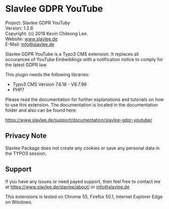 # Slavlee GDPR YouTube
Project: Slavlee GDPR YouTuby<br/>
Version: 1.2.6<br/>
Copyright: (c) 2018 Kevin Chileong Lee.<br/>
Website: www.slavlee.de<br/>
E-Mail: info@slavlee.de<br/>


Slavlee GDPR YouTube is a Typo3 CMS extension. It replaces all occurances of YouTube Embeddings with a notification notice to comply 
for the latest GDPR law.

This plugin needs the following libraries:

- Typo3 CMS Version 7.6.18 - V8.7.99
- PHP7

Please read the documentation for further explanations and tutorials on how to use this extension. 
The documentation is located in the documentation folder and also can be found here:

https://www.slavlee.de/support/documentation/slavlee-gdpr-youtube/

## Privacy Note
Slavlee Package does not create any cookies or save any personal data in the TYPO3 session.

## Support
If you have any issues or need payed support, then feel free to contact me at https://www.slavlee.de/slavlee/about/ or info@slavlee.de

This extensions is tested on Chrome 55, Firefox 50.1, Internet Explorer Edge on Windows.
